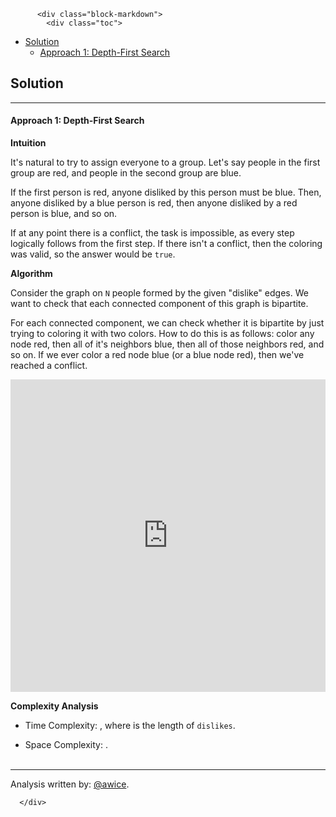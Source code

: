 <div class="article-body">
        
          <div class="block-markdown">
            <div class="toc">
<ul>
<li><a href="#solution">Solution</a><ul>
<li><a href="#approach-1-depth-first-search">Approach 1: Depth-First Search</a></li>
</ul>
</li>
</ul>
</div>
<h2 id="solution">Solution</h2>
<hr>
<h4 id="approach-1-depth-first-search">Approach 1: Depth-First Search</h4>
<p><strong>Intuition</strong></p>
<p>It's natural to try to assign everyone to a group.  Let's say people in the first group are red, and people in the second group are blue.</p>
<p>If the first person is red, anyone disliked by this person must be blue.  Then, anyone disliked by a blue person is red, then anyone disliked by a red person is blue, and so on.</p>
<p>If at any point there is a conflict, the task is impossible, as every step logically follows from the first step.  If there isn't a conflict, then the coloring was valid, so the answer would be <code>true</code>.</p>
<p><strong>Algorithm</strong></p>
<p>Consider the graph on <code>N</code> people formed by the given "dislike" edges.  We want to check that each connected component of this graph is bipartite.</p>
<p>For each connected component, we can check whether it is bipartite by just trying to coloring it with two colors.  How to do this is as follows: color any node red, then all of it's neighbors blue, then all of those neighbors red, and so on.  If we ever color a red node blue (or a blue node red), then we've reached a conflict.</p>
<iframe src="https://leetcode.com/playground/aD5rzLRZ/shared" frameborder="0" width="100%" height="500" name="aD5rzLRZ"></iframe>

<p><strong>Complexity Analysis</strong></p>
<ul>
<li>
<p>Time Complexity:  <script type="math/tex; mode=display">O(N + E)</script>, where <script type="math/tex; mode=display">E</script> is the length of <code>dislikes</code>.</p>
</li>
<li>
<p>Space Complexity:  <script type="math/tex; mode=display">O(N + E)</script>.
<br>
<br></p>
</li>
</ul>
<hr>
<p>Analysis written by: <a href="https://leetcode.com/awice">@awice</a>.</p>
          </div>
        
      </div>